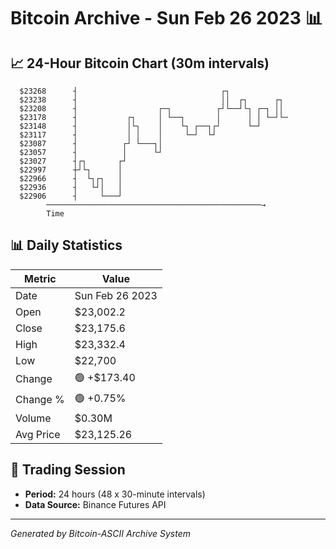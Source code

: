 # Bitcoin Archive - Sun Feb 26 2023 📊

## 📈 24-Hour Bitcoin Chart (30m intervals)

```
  $23268      ┤                                ┌┐              
  $23238      ┤                                ││  ┌┐      ┌┐  
  $23208      ┤                  ┌─┐          ┌┘└──┘└┐ ┌─┐ ││  
  $23178      ┤           ┌┐     │ └──┐       │      │ │ └─┘└─ 
  $23148      ┤           │└┐    │    └┐ ┌──┐┌┘      └─┘       
  $23117      ┤           │ │    │     └─┘  └┘                 
  $23087      ┤          ┌┘ └───┐│                             
  $23057      ┤          │      └┘                             
  $23027      ┤┌┐       ┌┘                                     
  $22997      ┼┘└┐      │                                      
  $22966      ┤  └┐┌┐   │                                      
  $22936      ┤   └┘│   │                                      
  $22906      ┤     └───┘                                      
        ────────────────────────────────────────────────→
        Time
```

## 📊 Daily Statistics

| Metric | Value |
|--------|-------|
| Date | Sun Feb 26 2023 |
| Open | $23,002.2 |
| Close | $23,175.6 |
| High | $23,332.4 |
| Low | $22,700 |
| Change | 🟢 +$173.40 |
| Change % | 🟢 +0.75% |
| Volume | $0.30M |
| Avg Price | $23,125.26 |

## 📅 Trading Session

- **Period:** 24 hours (48 x 30-minute intervals)
- **Data Source:** Binance Futures API

---
*Generated by Bitcoin-ASCII Archive System*

